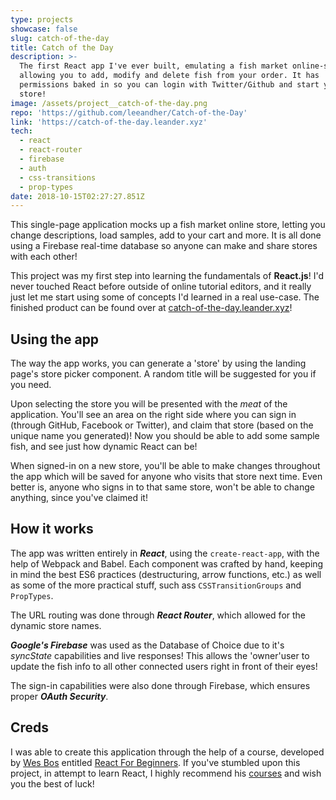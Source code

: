 ```yaml
---
type: projects
showcase: false
slug: catch-of-the-day
title: Catch of the Day
description: >-
  The first React app I've ever built, emulating a fish market online-store,
  allowing you to add, modify and delete fish from your order. It has
  permissions baked in so you can login with Twitter/Github and start your own
  store! 
image: /assets/project__catch-of-the-day.png
repo: 'https://github.com/leeandher/Catch-of-the-Day'
link: 'https://catch-of-the-day.leander.xyz'
tech:
  - react
  - react-router
  - firebase
  - auth
  - css-transitions
  - prop-types
date: 2018-10-15T02:27:27.851Z
---
```


This single-page application mocks up a fish market online store, letting you change descriptions, load samples, add to your cart and more. It is all done using a Firebase real-time database so anyone can make and share stores with each other!

This project was my first step into learning the fundamentals of **React.js**! I'd never touched React before outside of online tutorial editors, and it really just let me start using some of concepts I'd learned in a real use-case. The finished product can be found over at [catch-of-the-day.leander.xyz](https://catch-of-the-day.leander.xyz)!

## Using the app

The way the app works, you can generate a 'store' by using the landing page's store picker component. A random title will be suggested for you if you need.

Upon selecting the store you will be presented with the _meat_ of the application. You'll see an area on the right side where you can sign in (through GitHub, Facebook or Twitter), and claim that store (based on the unique name you generated)! Now you should be able to add some sample fish, and see just how dynamic React can be!

When signed-in on a new store, you'll be able to make changes throughout the app which will be saved for anyone who visits that store next time. Even better is, anyone who signs in to that same store, won't be able to change anything, since you've claimed it!

## How it works

The app was written entirely in **_React_**, using the `create-react-app`, with the help of Webpack and Babel. Each component was crafted by hand, keeping in mind the best ES6 practices (destructuring, arrow functions, etc.) as well as some of the more practical stuff, such ass `CSSTransitionGroups` and `PropTypes`.

The URL routing was done through **_React Router_**, which allowed for the dynamic store names.

**_Google's Firebase_** was used as the Database of Choice due to it's _syncState_ capabilities and live responses! This allows the 'owner'user to update the fish info to all other connected users right in front of their eyes!

The sign-in capabilities were also done through Firebase, which ensures proper **_OAuth Security_**.

## Creds

I was able to create this application through the help of a course, developed by [Wes Bos](https://wesbos.com) entitled [React For Beginners](https://reactforbeginners.com).
If you've stumbled upon this project, in attempt to learn React, I highly recommend his [courses](https://wesbos.com/courses) and wish you the best of luck!
